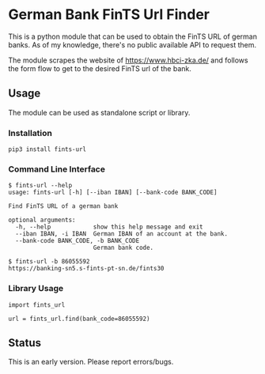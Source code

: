 # German Bank FinTS Url Finder
This is a python module that can be used to obtain the FinTS URL of german banks.
As of my knowledge, there's no public available API to request them.

The module scrapes the website of https://www.hbci-zka.de/ and follows the form flow to get to
the desired FinTS url of the bank.

## Usage
The module can be used as standalone script or library.

### Installation
```
pip3 install fints-url
```

### Command Line Interface
```
$ fints-url --help
usage: fints-url [-h] [--iban IBAN] [--bank-code BANK_CODE]

Find FinTS URL of a german bank

optional arguments:
  -h, --help            show this help message and exit
  --iban IBAN, -i IBAN  German IBAN of an account at the bank.
  --bank-code BANK_CODE, -b BANK_CODE
                        German bank code.
```

```
$ fints-url -b 86055592
https://banking-sn5.s-fints-pt-sn.de/fints30
```
### Library Usage
```
import fints_url

url = fints_url.find(bank_code=86055592)
```
## Status
This is an early version. Please report errors/bugs.
